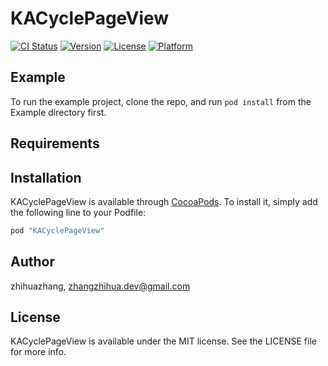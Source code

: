 # KACyclePageView

[![CI Status](http://img.shields.io/travis/zhihuazhang/KACyclePageView.svg?style=flat)](https://travis-ci.org/zhihuazhang/KACyclePageView)
[![Version](https://img.shields.io/cocoapods/v/KACyclePageView.svg?style=flat)](http://cocoapods.org/pods/KACyclePageView)
[![License](https://img.shields.io/cocoapods/l/KACyclePageView.svg?style=flat)](http://cocoapods.org/pods/KACyclePageView)
[![Platform](https://img.shields.io/cocoapods/p/KACyclePageView.svg?style=flat)](http://cocoapods.org/pods/KACyclePageView)

## Example

To run the example project, clone the repo, and run `pod install` from the Example directory first.

## Requirements

## Installation

KACyclePageView is available through [CocoaPods](http://cocoapods.org). To install
it, simply add the following line to your Podfile:

```ruby
pod "KACyclePageView"
```

## Author

zhihuazhang, zhangzhihua.dev@gmail.com

## License

KACyclePageView is available under the MIT license. See the LICENSE file for more info.
